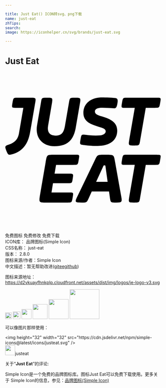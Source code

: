 ```yaml
---

title: Just Eat() ICON转svg、png下载
name: just-eat
zhTips: 
search: 
image: https://iconhelper.cn/svg/brands/just-eat.svg

---
```


# Just Eat  <small style="font-size: 60%;font-weight: 100"></small>

<div id="svg" class="svg-wrap">
<svg role="img" viewBox="0 0 24 24" xmlns="http://www.w3.org/2000/svg"><title>Just Eat icon</title><path d="M21.679 14.292l-.884 5.14c-.104.652-.151.673-.864.673h-.072c-.855 0-.869 0-.715-.948l.839-4.866h-1.506c-.582 0-.597 0-.46-.78.138-.779.138-.779.796-.779h4.628v.001c.596 0 .597 0 .462.78-.132.755-.136.779-.726.779h-1.498zM9.607 20.103H6.38c-1.195 0-1.205 0-.994-1.269l.848-4.925c.2-1.177.178-1.177 1.339-1.177h3.304c.595 0 .595.007.463.779-.133.773-.134.78-.785.78l-.002.001H7.846l-.229 1.345h2.065c.857 0 .857 0 .736.749-.106.712-.109.735-.679.735H7.372l-.229 1.422h2.786c.611 0 .611 0 .474.796-.134.74-.123.763-.735.764h-.061zm3.745-1.715l-.444.979c-.327.712-.322.735-1.045.735h-.072c-1.024 0-1.086-.06-.688-.886l2.767-5.736c.367-.748.352-.748 1.576-.748h.118c1.181.001 1.186.029 1.35.917l.981 5.505c.168.871.087.946-.769.948h-.042c-.795 0-.826 0-.933-.735l-.137-.979h-2.662zm.673-1.483h-.001v.002l.001-.002zm1.772 0l-.322-2.327c-.031-.212-.031-.212-.169-.212-.121 0-.121 0-.211.2l-1.07 2.339h1.772zM3.954 3.937c.814 0 .814.015.649.935l-.757 4.38c-.27 1.536-.933 2.817-2.605 3.359-.105.029-.407.121-.571.121-.164 0-.285-.091-.465-.557-.121-.316-.181-.468-.181-.618 0-.134.091-.256.391-.346 1.175-.361 1.566-.949 1.716-1.822l.668-3.892H1.597c-.587 0-.604-.025-.468-.793.136-.767.136-.767.799-.767h2.026zm6.831 0c.856 0 .893 0 .729.946l-.606 3.521c-.335 2.126-1.337 3.012-3.325 3.012-1.775 0-3.013-1.245-2.663-3.258l.609-3.554c.107-.673.129-.666.95-.666.843 0 .869-.005.716.943l-.578 3.385c-.153.917.186 1.515 1.181 1.515.995 0 1.271-.603 1.44-1.627l.611-3.543c.115-.669.132-.674.936-.674h-.001.001zm3.723 5.817c.652-.037.995-.318.995-.638 0-.381-.474-.52-1.1-.704-1.239-.381-2.341-.816-2.341-2.131 0-1.546 1.272-2.386 2.877-2.386.673 0 1.446.039 1.946.084.449.043.532.202.416.875-.115.673-.271.742-.643.709a17.73 17.73 0 0 0-1.761-.074c-.826.01-1.061.291-1.061.58 0 .351.322.55 1.087.749 1.421.413 2.354.973 2.354 2.197 0 1.438-1.07 2.278-2.783 2.346-.818.03-1.637-.015-2.446-.136-.546-.08-.565-.09-.429-.873.124-.715.142-.765.643-.704.965.117 1.593.143 2.246.105v.001zm8.932-5.817h.001c.597 0 .597 0 .461.78-.136.78-.136.78-.785.78h-1.438l-.885 5.139c-.107.673-.153.673-.935.673-.855 0-.869 0-.716-.948l.841-4.864h-1.508c-.582 0-.597-.001-.46-.78.138-.78.138-.78.795-.78h4.629z"/></svg>
</div>
<detail full-name='just-eat'></detail>

<div class="detail-page">
<p>
<span><span class="badge-success badge">免费图标</span> <span class="badge-success badge">免费修改</span>  <span class="badge-success badge">免费下载</span> </span>
<br/>
<span>
ICON库：
<span class="badge-secondary badge">品牌图标(Simple Icon)</span> 
</span>
<br/>
<span>
CSS名称：
<span class="badge-secondary badge">just-eat</span> 
</span>

<br/>
<span>
版本：
<span class="badge-secondary badge">2.8.0</span> 
</span>
<br/>
<span>图标来源/作者：<span class="badge-light badge">Simple Icon</span></span> 
<br/>
<span class="zh-detail">中文描述：暂无<span class="help-link"><span>帮助改进</span>(<a href="https://gitee.com/liuwave/icon-helper/edit/master/json/brands/just-eat.json" target="_blank" rel="noopener noreferrer">gitee</a><a href="https://github.com/liuwave/icon-helper/edit/master/json/brands/just-eat.json" target="_blank" rel="noopener noreferrer">github</a></span>)</span><br/>
</p>
</div><div class="description description alert alert-light"><p>图标来源地址：<a href="https://d2vkuayfhnkplp.cloudfront.net/assets/dist/img/logos/je-logo-v3.svg" target="_blank" rel="noopener noreferrer">https://d2vkuayfhnkplp.cloudfront.net/assets/dist/img/logos/je-logo-v3.svg</a></p></div>
<div class="alert alert-dark">
<img height="21" width="21" src="https://cdn.jsdelivr.net/npm/simple-icons@latest/icons/justeat.svg" />
<img height="24" width="24" src="https://cdn.jsdelivr.net/npm/simple-icons@latest/icons/justeat.svg" />
<img height="32" width="32" src="https://cdn.jsdelivr.net/npm/simple-icons@latest/icons/justeat.svg" />
<img height="48" width="48" src="https://cdn.jsdelivr.net/npm/simple-icons@latest/icons/justeat.svg" />
<img height="64" width="64" src="https://cdn.jsdelivr.net/npm/simple-icons@latest/icons/justeat.svg" />
<img height="96" width="96" src="https://cdn.jsdelivr.net/npm/simple-icons@latest/icons/justeat.svg" />

</div>
<div>
  <p>可以像图片那样使用：    
  </p>
  <div class="alert alert-primary" style="font-size: 14px">
    &lt;img height="32" width="32" src="https://cdn.jsdelivr.net/npm/simple-icons@latest/icons/justeat.svg" /&gt;
    <copy-btn content='<img height="32" width="32" src="https://cdn.jsdelivr.net/npm/simple-icons@latest/icons/justeat.svg" />'></copy-btn>
  </div>
  <div class="alert alert-secondary">
    <img height="32" width="32" src="https://cdn.jsdelivr.net/npm/simple-icons@latest/icons/justeat.svg" />justeat
    <copy-btn content="justeat" btn-title="复制图标名称"></copy-btn>
  </div>
</div>
<div class="icon-detail__container">
<p>关于“<b>Just Eat</b>”的评论:</p>
</div>
<Vssue title="关于“Just Eat”的评论" />
<div><p>Simple Icon是一个免费的品牌图标库。图标Just Eat可以免费下载使用。更多关于  Simple Icon的信息，参见：<a target="_blank" href="https://iconhelper.cn/brands.html">品牌图标(Simple Icon)</a>
</p></div>
